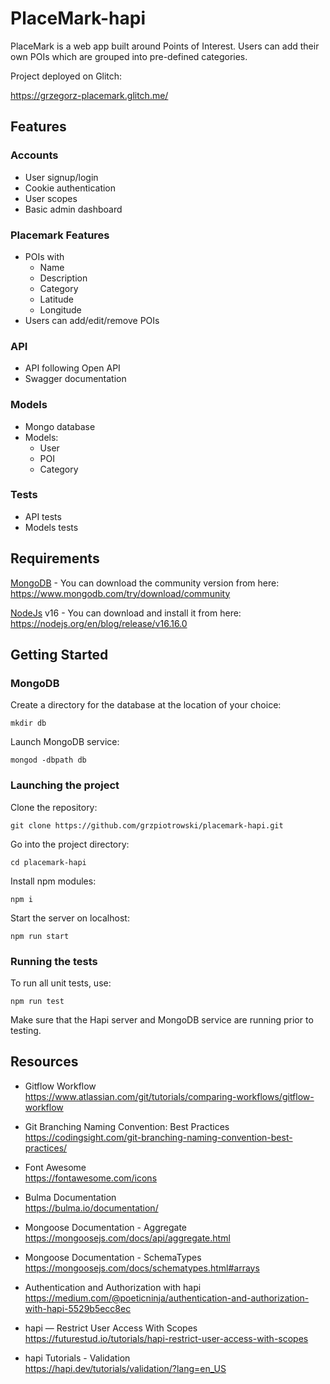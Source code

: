 # PlaceMark-hapi

PlaceMark is a web app built around Points of Interest. Users can add their own POIs which are grouped into pre-defined categories.

Project deployed on Glitch:

https://grzegorz-placemark.glitch.me/

## Features
### Accounts
- User signup/login
- Cookie authentication
- User scopes
- Basic admin dashboard
### Placemark Features
- POIs with
  - Name
  - Description
  - Category
  - Latitude
  - Longitude
- Users can add/edit/remove POIs
### API
- API following Open API
- Swagger documentation
### Models
- Mongo database
- Models:
  - User
  - POI
  - Category
### Tests
- API tests
- Models tests


## Requirements
[MongoDB](https://www.mongodb.com/) - You can download the community version from here: https://www.mongodb.com/try/download/community

[NodeJs](https://nodejs.org/en) v16 - You can download and install it from here: https://nodejs.org/en/blog/release/v16.16.0

## Getting Started
### MongoDB
Create a directory for the database at the location of your choice:
```
mkdir db
```
Launch MongoDB service:
```
mongod -dbpath db
```

### Launching the project
Clone the repository:
```
git clone https://github.com/grzpiotrowski/placemark-hapi.git
```
Go into the project directory:
```
cd placemark-hapi
```
Install npm modules:
```
npm i
```
Start the server on localhost:
```
npm run start
```

### Running the tests
To run all unit tests, use:
```
npm run test
```
Make sure that the Hapi server and MongoDB service are running prior to testing.

## Resources
* Gitflow Workflow \
https://www.atlassian.com/git/tutorials/comparing-workflows/gitflow-workflow

* Git Branching Naming Convention: Best Practices \
https://codingsight.com/git-branching-naming-convention-best-practices/

* Font Awesome \
https://fontawesome.com/icons

* Bulma Documentation \
https://bulma.io/documentation/

* Mongoose Documentation - Aggregate \
https://mongoosejs.com/docs/api/aggregate.html

* Mongoose Documentation - SchemaTypes \
https://mongoosejs.com/docs/schematypes.html#arrays

* Authentication and Authorization with hapi \
https://medium.com/@poeticninja/authentication-and-authorization-with-hapi-5529b5ecc8ec

* hapi — Restrict User Access With Scopes \
https://futurestud.io/tutorials/hapi-restrict-user-access-with-scopes

* hapi Tutorials - Validation \
https://hapi.dev/tutorials/validation/?lang=en_US